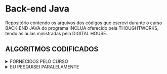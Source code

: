 # Back-end Java
Repositório contendo os arquivos dos códigos que escrevi durante o curso BACK-END JAVA do programa INCLUA oferecido pela THOUGHTWORKS, tendo as aulas ministradas pela DIGITAL HOUSE.

## ALGORITMOS CODIFICADOS

<details>
<summary>FORNECIDOS PELO CURSO</summary>

<details>
<summary>MÓDULO 1</summary>

<details>
<summary>Aula 03</summary>
Uma pesquisa para uma empresa contendo as seguintes perguntas: 

1. Qual é o seu nome?; 
2. Há quanto tempo trabalha aqui?;
3. Qual é o seu salário atual?;

Ao fim delas, se a pessoa funcionária tiver mais de 10 anos de trabalho, o salário dela aumentará 10%. Após o cálculo, o algoritmo deve mostrar o nome do funcionário e o salário novo.
</details>

</details>

</details>

<details>
  <summary>EU PESQUISEI PARALELAMENTE</summary>

</details>
